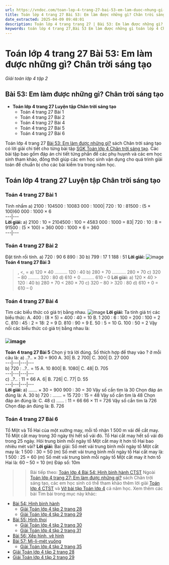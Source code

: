 ```yaml
---
url: https://vndoc.com/toan-lop-4-trang-27-bai-53-em-lam-duoc-nhung-gi-chan-troi-sang-tao-314045
title: Toán lớp 4 trang 27 Bài 53: Em làm được những gì? Chân trời sáng tạo - Giải toán lớp 4 tập 2 - VnDoc.com
date_extracted: 2025-04-09 09:48:01
description: Toán lớp 4 trang trang 27 | Bài 53: Em làm được những gì? là tài liệu tham khảo giúp các em học sinh biết cách giải bài tập Toán 4, ôn tập lại các dạng bài, rèn luyện kỹ năng giải Toán 4. CEm làm được những gì? nhé.
keywords: toán lớp 4 trang 27,Bài 53 Em làm được những gì toán lớp 4 Chân trời sáng tạo,toán 4 Em làm được những gì,giải toán lớp 4 trang 27,Toan lop 4,giải bài tập Em làm được những gì,Giải bài tập Toán lớp 4,giải bài tập toán lớp 4 tập 2,Toán lớp 4 tập 4,giải bài tập sgk toán lớp 4,bài tập toán lớp 4 có đáp án,để học tốt toán lớp 4,Chia cho số có hai chữ số chân trời sáng tạo,Em làm được những gì ctst,toán lớp 4 trong 27 chân trời sáng tạo,Toán lớp 4 bài 53 chân trời
---
```


# Toán lớp 4 trang 27 Bài 53: Em làm được những gì? Chân trời sáng tạo
 _Giải toán lớp 4 tập 2_
## **Bài 53: Em làm được những gì? Chân trời sáng tạo**
  * **Toán lớp 4 trang 27 Luyện tập Chân trời sáng tạo**
    * Toán 4 trang 27 Bài 1
    * Toán 4 trang 27 Bài 2
    * Toán 4 trang 27 Bài 4
    * Toán 4 trang 27 Bài 5
    * Toán 4 trang 27 Bài 6

Toán lớp 4 trang 27 [Bài 53: Em làm được những gì?](<https://vndoc.com/toan-lop-4-trang-27-bai-53-em-lam-duoc-nhung-gi-chan-troi-sang-tao-314045>) sách Chân trời sáng tạo có lời giải chi tiết cho từng bài tập [SGK Toán lớp 4 Chân trời sáng tạo](<https://vndoc.com/toan-lop-4-chan-troi-sang-tao>). Các bài tập bao gồm đáp án chi tiết từng phần để các phụ huynh và các em học sinh tham khảo, đồng thời giúp các em học sinh vận dụng cho quá trình giải toán để chuẩn bị cho các bài kiểm tra trong năm học.
## **Toán lớp 4 trang 27 Luyện tập Chân trời sáng tạo**
### **Toán 4 trang 27 Bài 1**
Tính nhẩm
a\) 2100 : 104500 : 10083 000 : 1000| 720 : 10 : 81500 : \(5 × 100\)60 000 : 1000 × 6  
---|---  
**Lời giải:**
a\) 2100 : 10 = 2104500 : 100 = 4583 000 : 1000 = 83| 720 : 10 : 8 = 91500 : \(5 × 100\) = 360 000 : 1000 × 6 = 360  
---|---  
### **Toán 4 trang 27 Bài 2**
Đặt tính rồi tính.
a\) 720 : 90
6 890 : 30
b\) 799 : 17
1 188 : 51
**Lời giải:**
![image](https://i.vdoc.vn/data/image/2024/01/12/bai-2-luyen-tap-trang-27-toan-4-tap-2-ctst.png)
**Toán 4 trang 27 Bài 3**
>, <, =
a\) 120 × 40 ………. 120 : 40
b\) 280 + 70 ……….. 280 × 70
c\) 320 – 80 ……… 320 : 80
d\) 610 + 0 ………. 610 – 0
**Lời giải:**
a\) 120 × 40 > 120 : 40
b\) 280 + 70 < 280 × 70
c\) 320 – 80 > 320 : 80
d\) 610 + 0 = 610 – 0
### **Toán 4 trang 27 Bài 4**
Tìm các biểu thức có giá trị bằng nhau.
![image](https://i.vdoc.vn/data/image/2024/01/12/bai-4-luyen-tap-trang-27-toan-4-tap-2-ctst-h1.png)
**Lời giải:**
Ta tính giá trị các biểu thức:
A. 400 : \(8 × 5\) = 400 : 40 = 10
B. 1 200 : 6 : 100 = 200 : 100 = 2
C. 810 : 45 : 2 = 18: 2 = 9
D. 810 : 90 = 9
E. 50 : 5 = 10
G. 100 : 50 = 2
Vậy nối các biểu thức có giá trị bằng nhau là:
### ![image](https://i.vdoc.vn/data/image/2024/01/12/bai-4-luyen-tap-trang-27-toan-4-tap-2-ctst-h2.png)  
**Toán 4 trang 27 Bài 5**
Chọn ý trả lời đúng.
Số thích hợp để thay vào ? ở mỗi câu là:
a\) ..?.. × 30 = 900
A. 30| B. 2 700| C. 300| D. 27 000  
---|---|---|---  
b\) 720 : ..?.. = 15
A. 10 800| B. 1080| C. 48| D. 705  
---|---|---|---  
c\) ..?.. : 11 = 66
A. 6| B. 726| C. 77| D. 55  
---|---|---|---  
**Lời giải:**
a\) ……. × 30 = 900
900 : 30 = 30
Vậy số cần tìm là 30
Chọn đáp án đúng là: A. 30
b\) 720 : ……. = 15
720 : 15 = 48
Vậy số cần tìm là 48
Chọn đáp án đúng là: C. 48
c\) …… : 11 = 66
66 × 11 = 726
Vậy số cần tìm là 726
Chọn đáp án đúng là: B. 726
### **Toán 4 trang 27 Bài 6**
Tổ Một và Tổ Hai của một xưởng may, mỗi tổ nhận 1 500 m vải để cắt may. Tổ Một cắt may trong 30 ngày thì hết số vải đó. Tổ Hai cắt may hết số vải đó trong 25 ngày. Hỏi trung bình mỗi ngày tổ Một cắt may ít hơn tổ Hai bao nhiêu mét vải?
**Lời giải:**
Bai giải:
Số mét vải trung bình mỗi ngày tổ Một cắt may là:
1 500 : 30 = 50 \(m\)
Số mét vải trung bình mỗi ngày tổ Hai cắt may là:
1 500 : 25 = 60 \(m\)
Số mét vải trung bình mỗi ngày tổ Một cắt may ít hơn tổ Hai là:
60 – 50 = 10 \(m\)
Đáp số: 10m
>> Bài tiếp theo: [Toán lớp 4 Bài 54: Hình bình hành CTST](<https://vndoc.com/toan-lop-4-trang-28-bai-54-hinh-binh-hanh-chan-troi-sang-tao-315208>)
Ngoài [Toán lớp 4 trang 27: Em làm được những gì?](<https://vndoc.com/toan-lop-4-trang-27-bai-53-em-lam-duoc-nhung-gi-chan-troi-sang-tao-314045>) sách Chân trời sáng tạo, các em học sinh có thể tham khảo thêm lời giải [Toán lớp 4 CTST](<https://vndoc.com/toan-lop-4-chan-troi-sang-tao>) và [Vở bài tập Toán lớp 4](<https://vndoc.com/vo-bt-toan4>) cả năm học.
Xem thêm các bài Tìm bài trong mục này khác:
  * [Bài 54: Hình bình hành](</toan-lop-4-trang-28-bai-54-hinh-binh-hanh-chan-troi-sang-tao-315208>)
    * [Giải Toán lớp 4 tập 2 trang 28](</giai-toan-lop-4-tap-2-trang-28-chan-troi-sang-tao-325949>)
    * [Giải Toán lớp 4 tập 2 trang 29](</giai-toan-lop-4-tap-2-trang-29-chan-troi-sang-tao-325950>)
  * [Bài 55: Hình thoi](</giai-bai-tap-trang-140-141-sgk-toan-4-hinh-thoi-120924>)
    * [Giải Toán lớp 4 tập 2 trang 30](</giai-toan-lop-4-tap-2-trang-30-chan-troi-sang-tao-325951>)
    * [Giải Toán lớp 4 tập 2 trang 31](</giai-toan-lop-4-tap-2-trang-31-chan-troi-sang-tao-325952>)
  * [Bài 56: Xếp hình, vẽ hình](</toan-lop-4-trang-32-bai-56-xep-hinh-ve-hinh-chan-troi-sang-tao-315211>)
  * [Bài 57: Mi-li-mét vuông](</toan-lop-4-trang-35-bai-57-mi-li-met-vuong-chan-troi-sang-tao-315215>)
    * [Giải Toán lớp 4 tập 2 trang 35](</giai-toan-lop-4-tap-2-trang-33-chan-troi-sang-tao-326122>)
  * [Giải Toán lớp 4 tập 2 trang 28](</giai-toan-lop-4-tap-2-trang-28-chan-troi-sang-tao-325949>)
  * [Giải Toán lớp 4 tập 2 trang 29](</giai-toan-lop-4-tap-2-trang-29-chan-troi-sang-tao-325950>)

